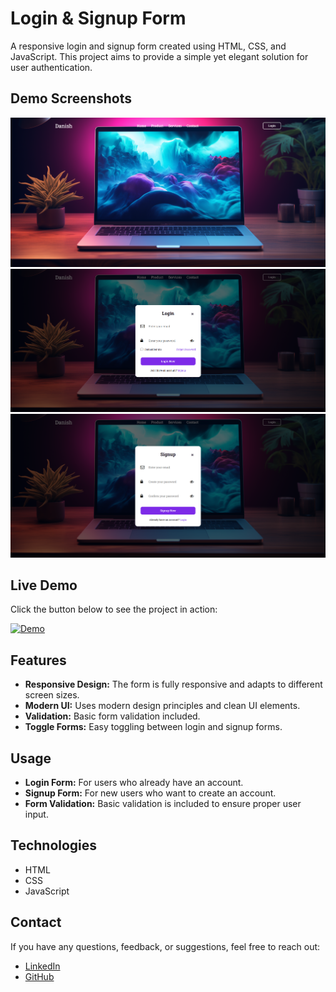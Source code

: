 # Login & Signup Form

A responsive login and signup form created using HTML, CSS, and JavaScript. This project aims to provide a simple yet elegant solution for user authentication.

## Demo Screenshots

![Demo Screenshot](https://github.com/Daniish-Qureshi/Login-Singup-Form/blob/main/Demo%201.png)
![Demo Screenshot](https://github.com/Daniish-Qureshi/Login-Singup-Form/blob/main/Demo%202.png)
![Demo Screenshot](https://github.com/Daniish-Qureshi/Login-Singup-Form/blob/main/Demo%203.png)

## Live Demo

Click the button below to see the project in action:

[![Demo](https://img.shields.io/badge/LIVE-DEMO-black)](https://daniish-qureshi.github.io/Login-Singup-Form/)


## Features

- **Responsive Design:** The form is fully responsive and adapts to different screen sizes.
- **Modern UI:** Uses modern design principles and clean UI elements.
- **Validation:** Basic form validation included.
- **Toggle Forms:** Easy toggling between login and signup forms.

## Usage

- **Login Form:** For users who already have an account.
- **Signup Form:** For new users who want to create an account.
- **Form Validation:** Basic validation is included to ensure proper user input.

## Technologies

- HTML
- CSS
- JavaScript

## Contact

If you have any questions, feedback, or suggestions, feel free to reach out:

- [LinkedIn](https://www.linkedin.com/in/danishqureshi786)
- [GitHub](https://github.com/Daniish-Qureshi)
